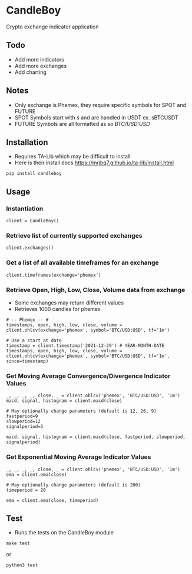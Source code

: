 # CandleBoy
Crypto exchange indicator application

## Todo
- Add more indicators
- Add more exchanges
- Add charting

## Notes
- Only exchange is Phemex, they require specific symbols for SPOT and FUTURE
- SPOT Symbols start with *s* and are handled in USDT ex. sBTCUSDT
- FUTURE Symbols are all formatted as so *BTC/USD:USD*

## Installation
- Requires TA-Lib which may be difficult to install
- Here is their install docs https://mrjbq7.github.io/ta-lib/install.html

```
pip install candleboy
```

## Usage
### Instantiation
```
client = CandleBoy()
```
### Retrieve list of currently supported exchanges
```
client.exchanges()
```

### Get a list of all available timeframes for an exchange
```
client.timeframes(exchange='phemex')
```

### Retrieve Open, High, Low, Close, Volume data from exchange
- Some exchanges may return different values
- Retrieves 1000 candles for phemex
```
# -- Phemex -- #
timestamps, open, high, low, close, volume = client.ohlcv(exchange='phemex', symbol='BTC/USD:USD', tf='1m')

# Use a start at date
timestamp = client.timestamp('2021-12-29') # YEAR-MONTH-DATE
timestamps, open, high, low, close, volume = client.ohlcv(exchange='phemex', symbol='BTC/USD:USD', tf='1m', since=timestamp)
```

### Get Moving Average Convergence/Divergence Indicator Values
```
_, _, _, _, close, _ = client.ohlcv('phemex', 'BTC/USD:USD', '1m')
macd, signal, histogram = client.macd(close)

# May optionally change parameters (default is 12, 26, 9)
fastperiod=9
slowperiod=12
signalperiod=3

macd, signal, histogram = client.macd(close, fastperiod, slowperiod, signalperiod)
```

### Get Exponential Moving Average Indicator Values
```
_, _, _, _, close, _ = client.ohlcv('phemex', 'BTC/USD:USD', '1m')
ema = client.ema(close)

# May optionally change parameters (default is 200)
timeperiod = 20

ema = client.ema(close, timeperiod)
```

## Test

- Runs the tests on the CandleBoy module

```
make test
```

or

```
python3 test
